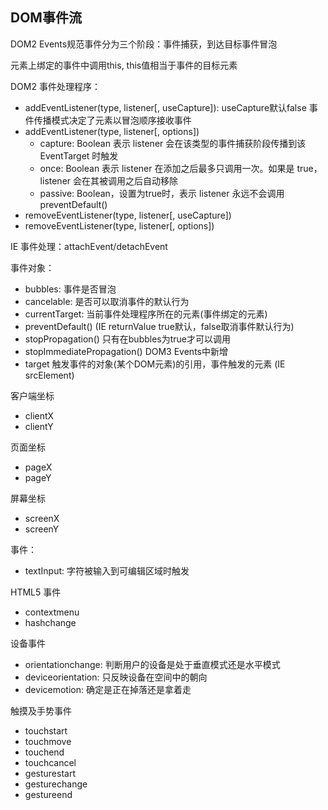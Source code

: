 ## DOM事件流
DOM2 Events规范事件分为三个阶段：事件捕获，到达目标事件冒泡

元素上绑定的事件中调用this, this值相当于事件的目标元素

DOM2 事件处理程序：
- addEventListener(type, listener[, useCapture]): useCapture默认false 事件传播模式决定了元素以冒泡顺序接收事件
- addEventListener(type, listener[, options])
    - capture: Boolean 表示 listener 会在该类型的事件捕获阶段传播到该 EventTarget 时触发
    - once: Boolean 表示 listener 在添加之后最多只调用一次。如果是 true， listener 会在其被调用之后自动移除
    - passive: Boolean，设置为true时，表示 listener 永远不会调用 preventDefault()
- removeEventListener(type, listener[, useCapture])
- removeEventListener(type, listener[, options])

IE 事件处理：attachEvent/detachEvent

事件对象：
- bubbles: 事件是否冒泡
- cancelable: 是否可以取消事件的默认行为
- currentTarget: 当前事件处理程序所在的元素(事件绑定的元素)
- preventDefault() (IE returnValue true默认，false取消事件默认行为)
- stopPropagation() 只有在bubbles为true才可以调用
- stopImmediatePropagation() DOM3 Events中新增
- target 触发事件的对象(某个DOM元素)的引用，事件触发的元素 (IE srcElement)

客户端坐标
- clientX
- clientY

页面坐标
- pageX
- pageY

屏幕坐标
- screenX
- screenY

事件：
- textInput: 字符被输入到可编辑区域时触发

HTML5 事件
- contextmenu
- hashchange

设备事件
- orientationchange: 判断用户的设备是处于垂直模式还是水平模式
- deviceorientation: 只反映设备在空间中的朝向
- devicemotion: 确定是正在掉落还是拿着走

触摸及手势事件
- touchstart
- touchmove
- touchend
- touchcancel
- gesturestart
- gesturechange
- gestureend